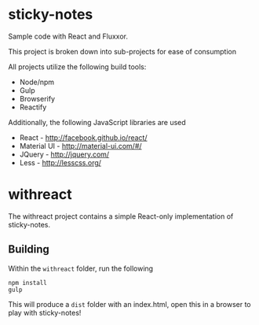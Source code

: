 sticky-notes
============

Sample code with React and Fluxxor.

This project is broken down into sub-projects for ease of consumption

All projects utilize the following build tools:

* Node/npm
* Gulp
* Browserify
* Reactify

Additionally, the following JavaScript libraries are used

* React - http://facebook.github.io/react/
* Material UI - http://material-ui.com/#/
* JQuery - http://jquery.com/
* Less - http://lesscss.org/

# withreact

The withreact project contains a simple React-only implementation of sticky-notes.

## Building

Within the `withreact` folder, run the following

```
npm install
gulp
```

This will produce a `dist` folder with an index.html, open this in a browser to play with sticky-notes!

